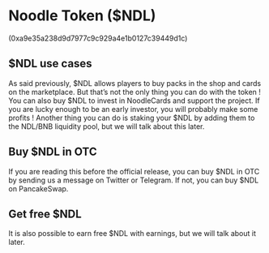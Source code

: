 # Noodle Token ($NDL)
(0xa9e35a238d9d7977c9c929a4e1b0127c39449d1c)

## $NDL use cases
As said previously, $NDL allows players to buy packs in the shop and cards on the marketplace. But that’s not the only thing you can do with the token ! You can also buy $NDL to invest in NoodleCards and support the project. If you are lucky enough to be an early investor, you will probably make some profits !
Another thing you can do is staking your $NDL by adding them to the NDL/BNB liquidity pool, but we will talk about this later.

## Buy $NDL in OTC
If you are reading this before the official release, you can buy $NDL in OTC by sending us a message on Twitter or Telegram. If not, you can buy $NDL on PancakeSwap.

## Get free $NDL
It is also possible to earn free $NDL with earnings, but we will talk about it later.
